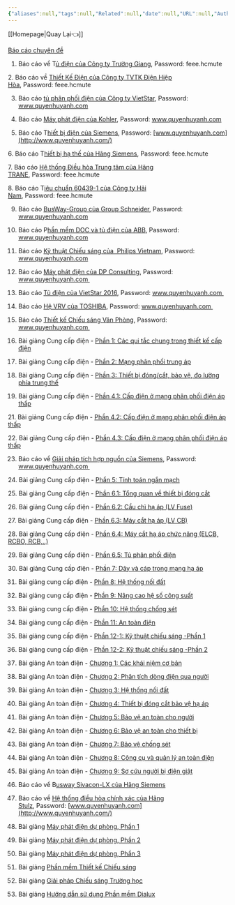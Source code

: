 ```yaml
---
{"aliases":null,"tags":null,"Related":null,"date":null,"URL":null,"Author":null,"dg-publish":true,"image":"https://images.unsplash.com/photo-1555089548-88459e991a93?crop=entropy&cs=tinysrgb&fit=max&fm=jpg&ixid=M3wzNjAwOTd8MHwxfHNlYXJjaHwxMXx8Zmxvd2VyfGVufDB8MHx8fDE3MDQ4ODI0NTh8MA&ixlib=rb-4.0.3&q=80&w=1080","permalink":"/Electric Engineer/Các bảng tính/Báo cáo chuyên đề/","dgPassFrontmatter":true,"noteIcon":"2","created":"2023-12-27T13:54:01.409+07:00","updated":"2024-01-10T17:27:41.044+07:00"}
---
```



[[Homepage\|Quay Lại👈]]

[Báo cáo chuyên đề](https://www.quyenhuyanh.com/b%C3%A1o-c%C3%A1o-chuy%C3%AAn-%C4%91%E1%BB%81)

1. Báo cáo về T[ủ điện của Công ty Trường Giang](http://tinyurl.com/mt265go), Password: feee.hcmute
    

2. Báo cáo về [Thiết Kế Điện của Công ty TVTK Điện Hiệp Hòa](http://tinyurl.com/mgpbcnr), Password: feee.hcmute

3. Báo cáo [tủ phân phối điện của Công ty VietStar](http://www.mediafire.com/file/vo0hajr1fzhb7pv/BaoCao_TuDien_VietStar_2016.rar), Password: www.quyenhuyanh.com

4. Báo cáo [Máy phát điện của Kohler](http://www.mediafire.com/file/k7jbkldlcimyxx2/BaoCao_MFD_Kohler_2016.rar), Password: www.quyenhuyanh.com

5. Báo cáo T[hiết bị điện của Siemens](http://www.mediafire.com/file/3k0hab5hf013jhf/TaiLieu_KyThuat_Siemens_2016.rar), Password: [www.quyenhuyanh.com](http://www.quyenhuyanh.com/)

6. Báo cáo T[hiết bị hạ thế của Hãng Siemens](http://tinyurl.com/lfmckrj), Password: feee.hcmute

7. Báo cáo [Hệ thống Điều hòa Trung tâm của Hãng TRANE](http://tinyurl.com/ldmveob), Password: feee.hcmute

8. Báo cáo T[iêu chuẩn 60439-1 của Công ty Hải Nam](http://tinyurl.com/lthovew), Password: feee.hcmute

9. Báo cáo [BusWay-Group của Group Schneider](http://www.mediafire.com/download/bx3cw9twnoo88x0/Busway_Schneider.rar), Password: www.quyenhuyanh.com

10. Báo cáo P[hần mềm DOC và tủ điện của ABB](http://www.mediafire.com/download/uv4jd1ayhaaypdx/TaiLieu_HuanLuyen_ABB.rar), Password: www.quyenhuyanh.com

11. Báo cáo [Kỹ thuật Chiếu sáng của  Philips Vietnam](http://www.mediafire.com/file/965qqyyiocxb85t/TaiLieu_ChieuSang_Philips_12_2016_SPKT.rar), Password: www.quyenhuyanh.com

12. Báo cáo [Máy phát điện của DP Consulting](http://www.mediafire.com/file/3t9ma7s8277e60d/TaiLieu_Cty_DP+Consulting_12_2016_SPKT.r), Password: www.quyenhuyanh.com 

13. Báo cáo [Tủ điện của VietStar 2016](http://www.mediafire.com/file/eqc2fyoh28wllz0/LV+Switchboards-VietStar-2016.rar), Password: www.quyenhuyanh.com 

14. Báo cáo [Hệ VRV của TOSHIBA](http://www.mediafire.com/file/9gjn29jlttqqs97/VRV_TOSHIBA.rar/file), Password: www.quyenhuyanh.com 

16. Báo cáo [Thiết kế Chiếu sáng Văn Phòng](https://www.mediafire.com/file/in2awv8egtn060u/HuongDan_TKCS_cho_VanPhong.rar/file), Password: www.quyenhuyanh.com 

17. Bài giảng Cung cấp điện - [Phần 1: Các qui tắc chung trong thiết kế cấp điện](https://www.mediafire.com/file/wtsn5wkdw901bgx/GT_P1_CCD_OverralRules_V_E.pdf/file)

18. Bài giảng Cung cấp điện - [Phần 2: Mạng phân phối trung áp](https://www.mediafire.com/file/dnb9v9bqv9yqv47/GT_P2_CCD_MV_Distribution_Network_E.pdf/file)

19. Bài giảng Cung cấp điện - [Phần 3: Thiết bị đóng/cắt, bảo vệ, đo lường phía trung thế](https://www.youtube.com/watch?v=-hojpiBdVVo)

20. Bài giảng Cung cấp điện - [Phần 4.1: Cấp điện ở mạng phân phối điện áp thấp](https://www.youtube.com/watch?v=lBqx2L4cZvE)

21. Bài giảng Cung cấp điện - [Phần 4.2: Cấp điện ở mạng phân phối điện áp thấp](https://www.youtube.com/watch?v=Kpfuw045f6Q)

22. Bài giảng Cung cấp điện - [Phần 4.3: Cấp điện ở mạng phân phối điện áp thấp](https://www.youtube.com/watch?v=RgrUDO5zDlU)

23. Báo cáo về [Giải pháp tích hợp nguồn của Siemens](https://www.mediafire.com/file/xzqvifs8iqt19q5/Totally__Integrated_Power_-_SPKT.rar/file), Password: www.quyenhuyanh.com 

24. Bài giảng Cung cấp điện - [Phần 5: Tính toán ngắn mạch](https://www.mediafire.com/file/y0h4kt4rg590wts/GT_P5_CCD_ShotCircuitCalcultion_V.pdf/file)

25. Bài giảng Cung cấp điện - [Phần 6.1: Tổng quan về thiết bị đóng cắt](https://www.mediafire.com/file/vudii4h3etnqw4u/GT_P6_1_CCD_Overview_Switchgear_V_E.pdf/file)

26. Bài giảng Cung cấp điện - [Phần 6.2: Cầu chì hạ áp (LV Fuse)](https://www.mediafire.com/file/0qp6w2hfai3jfpb/GT_P6_2_CCD_LV_Fuse_V_E.pdf/file)

27. Bài giảng Cung cấp điện - [Phần 6.3: Máy cắt hạ áp (LV CB)](https://www.mediafire.com/file/eyxxfokpbc0bne8/GT_P6_3_CCD_LV_CB_V_E.pdf/file)

28. Bài giảng Cung cấp điện - [Phần 6.4: Máy cắt hạ áp chức năng (ELCB, RCBO, RCB,..)](https://www.mediafire.com/file/gsehc0pnmjvk5a1/GT_P6_4_CCD_Functional_CB_V_E.pdf/file)

29. Bài giảng Cung cấp điện - [Phần 6.5: Tủ phân phối điện](https://www.mediafire.com/file/djz3ldmlelcm2j6/GT_P6_5_CCD_LV_DistributionBoard_V_E.pdf/file)

30. Bài giảng Cung cấp điện - [Phần 7: Dây và cáp trong mạng hạ áp](https://www.mediafire.com/file/0pqqpnxseus29a1/GT_P7_CCD_Cable_V.pdf/file)

31. Bài giảng cung cấp điện - [Phần 8: Hệ thống nối đất](https://www.mediafire.com/file/0ziimi3oi6tdhrl/GT_P8_CCD_GroudingSysytem_V.pdf/file)

32. Bài giảng cung cấp điện - [Phần 9: Nâng cao hệ số công suất](https://www.mediafire.com/file/bxonjk834ubtjrt/GT_P9_CCD_PowerFactorCorrection_V.pdf/file)

33. Bài giảng cung cấp điện - [Phần 10: Hệ thống chống sét](https://www.mediafire.com/file/zyv6i23i2jkermr/GT_P10_CCD_LightningProtectionSystem_V.pdf/file)

34. Bài giảng cung cấp điện - [Phần 11: An toàn điện](https://www.mediafire.com/file/zyv6i23i2jkermr/GT_P10_CCD_LightningProtectionSystem_V.pdf/filehttps://www.mediafire.com/file/tfz0y1scmhb8nu9/GT_P11_CCD_ElectricalSafety_V.pdf/file)

35. Bài giảng cung cấp điện - [Phần 12-1: Kỹ thuật chiếu sáng -Phần 1](https://www.mediafire.com/file/3ru0p0t7tzvowbd/GT_P12_1_KyThhuatChieusang_Phan1.pdf/file)

36. Bài giảng cung cấp điện - [Phần 12-2: Kỹ thuật chiếu sáng -Phần 2](https://www.mediafire.com/file/y7zdje40w5yaxs9/GT_P12_2_KyThhuatChieusang_Phan2.pdf/file)

37. Bài giảng An toàn điện - [Chương 1: Các khái niệm cơ bản](https://www.mediafire.com/file/dx63omz10z6bf9x/QHA_ATD_Chuong_1.pdf/file)

38. Bài giảng An toàn điện - [Chương 2: Phân tích dòng điện qua người](https://www.mediafire.com/file/bb38kzfl8bx8iw4/QHA_ATD_Chuong_2.pdf/file)

39. Bài giảng An toàn điện - [Chương 3: Hệ thống nối đất](https://www.mediafire.com/file/d955po98outpss6/QHA_ATD_Chuong_3.pdf/file)

40. Bài giảng An toàn điện - [Chương 4: Thiết bị đóng cắt bảo vệ hạ áp](https://www.mediafire.com/file/8zw8xurjee8rk8d/QHA_ATD_Chuong_4.pdf/file)

41. Bài giảng An toàn điện - [Chương 5: Bảo vệ an toàn cho người](https://www.mediafire.com/file/hhu2a1x21urr3vt/QHA_ATD_Chuong_5.pdf/file)

42. Bài giảng An toàn điện - [Chương 6: Bảo vệ an toàn cho thiết bị](https://www.mediafire.com/file/3rpkwx6p7oxe2wi/QHA_ATD_Chuong_6.pdf/file)

43. Bài giảng An toàn điện - [Chương 7: Bảo vệ chống sét](https://www.mediafire.com/file/q76x39gecepp6qz/QHA_ATD_Chuong_7.pdf/file)

44. Bài giảng An toàn điện - [Chương 8: Công cụ và quản lý an toàn điện](https://www.mediafire.com/file/ek74c2xalmingfj/QHA_ATD_Chuong_8.pdf/file)

45. Bài giảng An toàn điện - [Chương 9: Sơ cứu người bị điện giật](https://www.mediafire.com/file/60khk4ee2zgilmt/QHA_ATD_Chuong_9.pdf/file)

46. Báo cáo về B[usway Sivacon-LX của Hãng Siemens](https://www.mediafire.com/file/ewoll37uxipd0u5/Sivacon-LX.pdf/file)

47. Báo cáo về [Hệ thống điều hòa chính xác của Hãng Stulz](https://www.mediafire.com/file/xnrh75bxjz7hlbb/STULZ_-_CRAC_Engineering_System_Design.rar/file), Password: [www.quyenhuyanh.com](http://www.quyenhuyanh.com/)

48. Bài giảng [Máy phát điện dự phòng, Phần 1](https://www.mediafire.com/file/nlc3z1dvh25njtl/MPD_P1_2022.pdf/file)

49. Bài giảng [Máy phát điện dự phòng, Phần 2](https://www.mediafire.com/file/72r4scjult1kj52/MPD_P2_2022.pdf/file)

50. Bài giảng [Máy phát điện dự phòng, Phần 3](https://www.mediafire.com/file/op3fi22qo9o0o8g/MPD_P3_2022.pdf/file)

51. Bài giảng [Phần mềm Thiết kế Chiếu sáng](https://www.mediafire.com/file/2p5p5pbfn9mnrkd/PhanMem_ThietKe_ChieuSang.pdf/file)

52. Bài giảng [Giải pháp Chiếu sáng Trường học](https://www.mediafire.com/file/r4flci82q3g91mf/GiaiPhap_ChieuSang_TruongHoc.pdf/file)

53. Bài giảng [Hướng dẫn sử dụng Phần mềm Dialux](https://www.mediafire.com/file/f84xzfs3eoszj3l/PhanMem_Dialux.pdf/file)